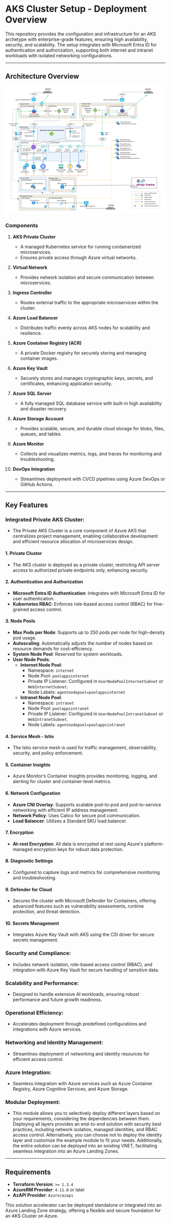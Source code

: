 # AKS Cluster Setup - Deployment Overview

This repository provides the configuration and infrastructure for an AKS archetype with enterprise-grade features, ensuring high availability, security, and scalability. The setup integrates with Microsoft Entra ID for authentication and authorization, supporting both internet and intranet workloads with isolated networking configurations.

---

## **Architecture Overview**

![Architecture Overview](./images/aks.png "This is an image")

### **Components**

1. **AKS Private Cluster**
   - A managed Kubernetes service for running containerized microservices.
   - Ensures private access through Azure virtual networks.

2. **Virtual Network**
   - Provides network isolation and secure communication between microservices.

3. **Ingress Controller**
   - Routes external traffic to the appropriate microservices within the cluster.

4. **Azure Load Balancer**
   - Distributes traffic evenly across AKS nodes for scalability and resilience.

5. **Azure Container Registry (ACR)**
   - A private Docker registry for securely storing and managing container images.

6. **Azure Key Vault**
   - Securely stores and manages cryptographic keys, secrets, and certificates, enhancing application security.

7. **Azure SQL Server**
   - A fully managed SQL database service with built-in high availability and disaster recovery.

8. **Azure Storage Account**
   - Provides scalable, secure, and durable cloud storage for blobs, files, queues, and tables.

9. **Azure Monitor**
   - Collects and visualizes metrics, logs, and traces for monitoring and troubleshooting.

10. **DevOps Integration**
    - Streamlines deployment with CI/CD pipelines using Azure DevOps or GitHub Actions.

---

## Key Features
### Integrated Private AKS Cluster: 
- The Private AKS Cluster is a core component of Azure AKS that centralizes project management, enabling collaborative development and efficient resource allocation of microservices design.
#### 1. **Private Cluster**
   - The AKS cluster is deployed as a private cluster, restricting API server access to authorized private endpoints only, enhancing security.

#### 2. **Authentication and Authorization**
   - **Microsoft Entra ID Authentication**: Integrates with Microsoft Entra ID for user authentication.
   - **Kubernetes RBAC**: Enforces role-based access control (RBAC) for fine-grained access control.

#### 3. **Node Pools**
   - **Max Pods per Node**: Supports up to 250 pods per node for high-density pod usage.
   - **Autoscaling**: Automatically adjusts the number of nodes based on resource demands for cost-efficiency.
   - **System Node Pool**: Reserved for system workloads.
   - **User Node Pools**:
     - **Internet Node Pool**:
       - Namespace: `internet`
       - Node Pool: `poolappsinternet`
       - Private IP Listener: Configured in `UserNodePoolInternetSubnet` or `WebInternetSubnet`.
       - Node Labels: `agentnodepool=poolappsinternet`
     - **Intranet Node Pool**:
       - Namespace: `intranet`
       - Node Pool: `poolappsintranet`
       - Private IP Listener: Configured in `UserNodePoolIntranetSubnet` or `WebIntranetSubnet`.
       - Node Labels: `agentnodepool=poolappsintranet`

#### 4. **Service Mesh - Istio**
   - The Istio service mesh is used for traffic management, observability, security, and policy enforcement.

#### 5. **Container Insights**
   - Azure Monitor’s Container Insights provides monitoring, logging, and alerting for cluster and container-level metrics.

#### 6. **Network Configuration**
   - **Azure CNI Overlay**: Supports scalable pod-to-pod and pod-to-service networking with efficient IP address management.
   - **Network Policy**: Uses Calico for secure pod communication.
   - **Load Balancer**: Utilizes a Standard SKU load balancer.

#### 7. **Encryption**
   - **At-rest Encryption**: All data is encrypted at rest using Azure's platform-managed encryption keys for robust data protection.

#### 8. **Diagnostic Settings**
   - Configured to capture logs and metrics for comprehensive monitoring and troubleshooting.

#### 9. **Defender for Cloud**
   - Secures the cluster with Microsoft Defender for Containers, offering advanced features such as vulnerability assessments, runtime protection, and threat detection.

#### 10. **Secrets Management**
   - Integrates Azure Key Vault with AKS using the CSI driver for secure secrets management.

### Security and Compliance: 
- Includes network isolation, role-based access control (RBAC), and integration with Azure Key Vault for secure handling of sensitive data.

### Scalability and Performance: 
- Designed to handle extensive AI workloads, ensuring robust performance and future growth readiness.

### Operational Efficiency: 
- Accelerates deployment through predefined configurations and integrations with Azure services.

### Networking and Identity Management: 
- Streamlines deployment of networking and identity resources for efficient access control.

### Azure Integration: 
- Seamless integration with Azure services such as Azure Container Registry, Azure Cognitive Services, and Azure Storage.

### Modular Deployment: 
- This module allows you to selectively deploy different layers based on your requirements, considering the dependencies between them. Deploying all layers provides an end-to-end solution with security best practices, including network isolation, managed identities, and RBAC access control. Alternatively, you can choose not to deploy the identity layer and customize the example module to fit your needs. Additionally, the entire solution can be deployed into an existing VNET, facilitating seamless integration into an Azure Landing Zones.

---

## **Requirements**

- **Terraform Version**: `>= 1.3.4`
- **AzureRM Provider**: `4.11.0` or later
- **AzAPI Provider**: `Azure/azapi`

This solution accelerator can be deployed standalone or integrated into an Azure Landing Zone strategy, offering a flexible and secure foundation for an AKS Cluster on Azure.


